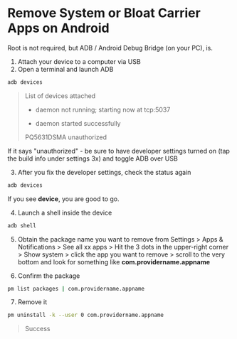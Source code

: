 # Remove System or Bloat Carrier Apps on Android

Root is not required, but ADB / Android Debug Bridge (on your PC), is.

1. Attach your device to a computer via USB
2. Open a terminal and launch ADB

```bash
adb devices
```

> List of devices attached
>
> - daemon not running; starting now at tcp:5037
>
> - daemon started successfully
>
> PQ5631DSMA unauthorized

If it says "unauthorized" - be sure to have developer settings turned on (tap the build info under settings 3x) and toggle ADB over USB

3. After you fix the developer settings, check the status again

```bash
adb devices
```

If you see **device**, you are good to go.

4. Launch a shell inside the device

```bash
adb shell
```

5. Obtain the package name you want to remove from Settings > Apps & Notifications > See all xx apps > Hit the 3 dots in the upper-right corner > Show system > click the app you want to remove > scroll to the very bottom and look for something like **com.providername.appname**

6. Confirm the package

```bash
pm list packages | com.providername.appname
```

7. Remove it

```bash
pm uninstall -k --user 0 com.providername.appname
```

> Success
